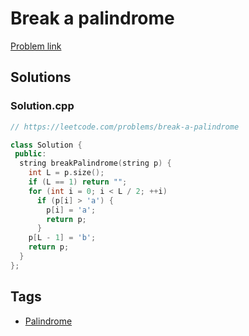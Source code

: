 # Break a palindrome

[Problem link](https://leetcode.com/problems/break-a-palindrome)

## Solutions


### Solution.cpp
```cpp
// https://leetcode.com/problems/break-a-palindrome

class Solution {
 public:
  string breakPalindrome(string p) {
    int L = p.size();
    if (L == 1) return "";
    for (int i = 0; i < L / 2; ++i)
      if (p[i] > 'a') {
        p[i] = 'a';
        return p;
      }
    p[L - 1] = 'b';
    return p;
  }
};
```
## Tags

* [Palindrome](/Collections/palindrome.md#palindrome)
